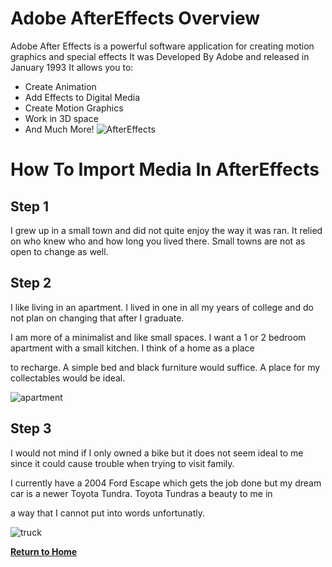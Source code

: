 # Adobe AfterEffects Overview

Adobe After Effects is a powerful software application for creating motion graphics and special effects 
It was Developed By Adobe and released in January 1993
It allows you to:
* Create Animation
* Add Effects to Digital Media
* Create Motion Graphics
* Work in 3D space
* And Much More!
![AfterEffects](https://assets.rocketstock.com/uploads/2016/02/After-Effects-Interface.jpg)

# How To Import Media In AfterEffects

## Step 1


I grew up in a small town and did not quite enjoy the way it was ran. It relied on who knew who and how long you lived there.
Small towns are not as open to change as well.




## Step 2


I like living in an apartment. I lived in one in all my years of college and do not plan on changing that after I graduate.

I am more of a minimalist and like small spaces. I want a 1 or 2 bedroom apartment with a small kitchen. I think of a home as a place

to recharge. A simple bed and black furniture would suffice. A place for my collectables would be ideal.

![apartment](https://user-images.githubusercontent.com/97974825/158632622-a6d1643c-94d2-45ca-946a-253acb8cbaf1.jpg)


## Step 3


I would not mind if I only owned a bike but it does not seem ideal to me since it could cause trouble when trying to visit family.

I currently have a 2004 Ford Escape which gets the job done but my dream car is a newer Toyota Tundra. Toyota Tundras a beauty to me in

a way that I cannot put into words unfortunatly.

![truck](https://user-images.githubusercontent.com/97974825/158632798-16a88631-04d0-4fb7-a5bc-3d318b6711cc.jpg)

[**Return to Home**](README.md)
